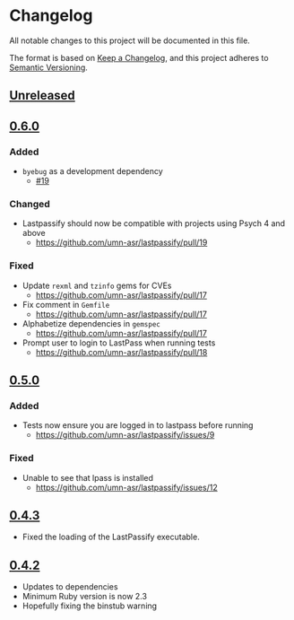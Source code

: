 # Changelog
All notable changes to this project will be documented in this file.

The format is based on [Keep a Changelog](https://keepachangelog.com/en/1.0.0/),
and this project adheres to [Semantic Versioning](https://semver.org/spec/v2.0.0.html).

## [Unreleased]

## [0.6.0]

### Added

- `byebug` as a development dependency
    - [#19](https://github.com/umn-asr/lastpassify/pull/19)

### Changed

- Lastpassify should now be compatible with projects using Psych 4 and above
    - https://github.com/umn-asr/lastpassify/pull/19

### Fixed

- Update `rexml` and `tzinfo` gems for CVEs
    - https://github.com/umn-asr/lastpassify/pull/17
- Fix comment in `Gemfile`
    - https://github.com/umn-asr/lastpassify/pull/17
- Alphabetize dependencies in `gemspec`
    - https://github.com/umn-asr/lastpassify/pull/17
- Prompt user to login to LastPass when running tests
    - https://github.com/umn-asr/lastpassify/pull/18

## [0.5.0]

### Added
- Tests now ensure you are logged in to lastpass before running
  - https://github.com/umn-asr/lastpassify/issues/9

### Fixed
- Unable to see that lpass is installed
  - https://github.com/umn-asr/lastpassify/issues/12

## [0.4.3]

- Fixed the loading of the LastPassify executable.

## [0.4.2]

- Updates to dependencies
- Minimum Ruby version is now 2.3
- Hopefully fixing the binstub warning

[Unreleased]: https://github.com/umn-asr/lastpassify/compare/v0.6.0...HEAD
[0.6.0]: https://github.com/umn-asr/lastpassify/compare/v0.5.0...v0.6.0
[0.5.0]: https://github.com/umn-asr/lastpassify/compare/v0.4.3...v0.5.0
[0.4.3]: https://github.com/umn-asr/lastpassify/compare/v0.4.2...v0.4.3
[0.4.2]: https://github.com/umn-asr/lastpassify/compare/3997abac1101eb75c91543241651976be4d49f73...HEAD
